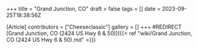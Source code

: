 +++
title = "Grand Junction, CO"
draft = false
tags = []
date = 2023-09-25T18:38:56Z

[Article]
contributors = ["Cheeseclassic"]
gallery = []
+++
#REDIRECT [Grand Junction, CO (2424 US Hwy 6 & 50)]({{< ref "wiki/Grand Junction, CO (2424 US Hwy 6 & 50).md" >}})